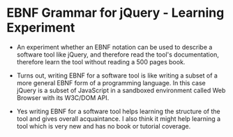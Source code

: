 # EBNF Grammar for jQuery - Learning Experiment

* An experiment whether an EBNF notation can be used to describe a software tool like jQuery, and therefore read the tool's documentation, therefore learn the tool without reading a 500 pages book.

* Turns out, writing EBNF for a software tool is like writing a subset of a more general EBNF form of a programming language. In this case jQuery is a subset of JavaScript in a sandboxed environment called Web Browser with its W3C/DOM API.

* Yes writing EBNF for a software tool helps learning the structure of the tool and gives overall acquaintance. 
I also think it might help learning a tool which is very new and has no book or tutorial coverage. 

